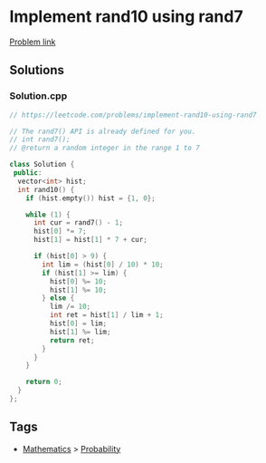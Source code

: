 # Implement rand10 using rand7

[Problem link](https://leetcode.com/problems/implement-rand10-using-rand7)

## Solutions


### Solution.cpp
```cpp
// https://leetcode.com/problems/implement-rand10-using-rand7

// The rand7() API is already defined for you.
// int rand7();
// @return a random integer in the range 1 to 7

class Solution {
 public:
  vector<int> hist;
  int rand10() {
    if (hist.empty()) hist = {1, 0};

    while (1) {
      int cur = rand7() - 1;
      hist[0] *= 7;
      hist[1] = hist[1] * 7 + cur;

      if (hist[0] > 9) {
        int lim = (hist[0] / 10) * 10;
        if (hist[1] >= lim) {
          hist[0] %= 10;
          hist[1] %= 10;
        } else {
          lim /= 10;
          int ret = hist[1] / lim + 1;
          hist[0] = lim;
          hist[1] %= lim;
          return ret;
        }
      }
    }

    return 0;
  }
};
```
## Tags

* [Mathematics](/Collections/mathematics.md#mathematics) > [Probability](/Collections/mathematics.md#probability)
